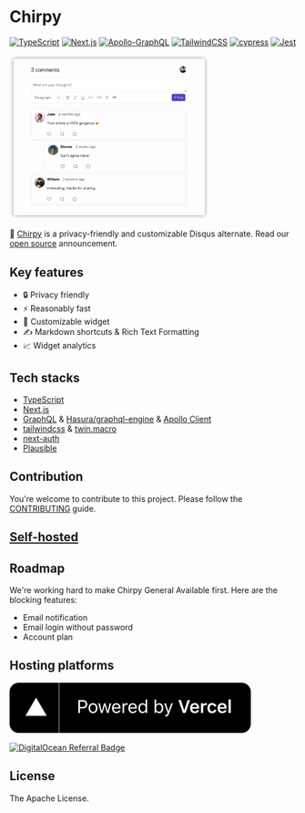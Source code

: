 # Chirpy

[![TypeScript](https://img.shields.io/badge/typescript-%23007ACC.svg?style=for-the-badge&logo=typescript&logoColor=white)](https://www.typescriptlang.org/)
[![Next.js](https://img.shields.io/badge/Next-black?style=for-the-badge&logo=next.js&logoColor=white)](https://nextjs.org/)
[![Apollo-GraphQL](https://img.shields.io/badge/-ApolloGraphQL-311C87?style=for-the-badge&logo=apollo-graphql)](https://www.apollographql.com/)
[![TailwindCSS](https://img.shields.io/badge/tailwindcss-%2338B2AC.svg?style=for-the-badge&logo=tailwind-css&logoColor=white)](https://tailwindcss.com/)
[![cypress](https://img.shields.io/badge/-cypress-%23E5E5E5?style=for-the-badge&logo=cypress&logoColor=058a5e)](https://www.cypress.io/)
[![Jest](https://img.shields.io/badge/-jest-%23C21325?style=for-the-badge&logo=jest&logoColor=white)](https://jestjs.io/)

<!-- ![Vercel](https://vercelbadge.vercel.app/api/devrsi0n/chirpy) -->

<img src="public/images/marketing/preview.png" width="350"></img>

👋 [Chirpy](https://chirpy.dev) is a privacy-friendly and customizable Disqus alternate. Read our [open source](https://chirpy.dev/blog/open-source) announcement.

## Key features

- 🔒 Privacy friendly
- ⚡️ Reasonably fast
- 🎨 Customizable widget
- ✍️ Markdown shortcuts & Rich Text Formatting
- 📈 Widget analytics

## Tech stacks

- [TypeScript](https://www.typescriptlang.org/)
- [Next.js](https://github.com/vercel/next.js)
- [GraphQL](https://graphql.org/) & [Hasura/graphql-engine](https://github.com/hasura/graphql-engine) & [Apollo Client](https://github.com/apollographql/apollo-client)
- [tailwindcss](https://tailwindcss.com/) & [twin.macro](https://github.com/ben-rogerson/twin.macro)
- [next-auth](https://github.com/nextauthjs/next-auth)
- [Plausible](https://github.com/plausible/analytics)

## Contribution

You're welcome to contribute to this project. Please follow the [CONTRIBUTING](CONTRIBUTING.md) guide.

## [Self-hosted](https://chirpy.dev/docs//self-hosted)

## Roadmap

We're working hard to make Chirpy General Available first. Here are the blocking features:

- Email notification
- Email login without password
- Account plan

## Hosting platforms

[![Powered by Vercel](https://raw.githubusercontent.com/abumalick/powered-by-vercel/master/powered-by-vercel.svg)](https://vercel.com?utm_source=chirpy.dev)

[![DigitalOcean Referral Badge](https://web-platforms.sfo2.digitaloceanspaces.com/WWW/Badge%203.svg)](https://www.digitalocean.com/?refcode=92c5af253f6a&utm_campaign=Referral_Invite&utm_medium=Referral_Program&utm_source=badge)

## License

The Apache License.
